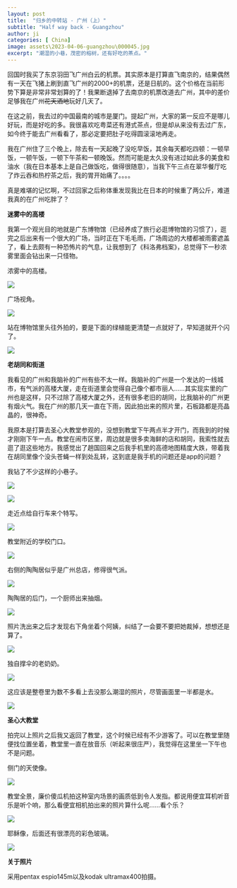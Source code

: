 ```yaml
---
layout: post
title:  "归乡的中转站 - 广州（上）"
subtitle: "Half way back - Guangzhou"
author: ji
categories: [ China]
image: assets\2023-04-06-guangzhou\000045.jpg
excerpt: "潮湿的小巷，茂密的榕树，还有好吃的茶点。"
---
```




回国时我买了东京羽田飞广州白云的机票。其实原本是打算直飞南京的，结果偶然有一天在飞猪上刷到直飞广州的2000+的机票，还是日航的。这个价格在当前形势下算是非常非常划算的了！我果断退掉了去南京的机票改道去广州，其中的差价足够我在广州~~花天酒地~~玩好几天了。

在这之前，我去过的中国最南的城市是厦门。提起广州，大家的第一反应不是哪儿好玩，而是好吃的多。我很喜欢吃粤菜还有港式茶点，但是却从来没有去过广东，如今终于能去广州看看了，那必定要把肚子吃得圆滚滚地再走。

我在广州住了三个晚上，除去有一天起晚了没吃早饭，其余每天都吃四顿：一顿早饭，一顿午饭，一顿下午茶和一顿晚饭。然而可能是太久没有进过如此多的美食和油水（我在日本基本上是自己做饭吃，做得很随意），当我下午三点在翠华餐厅吃了炸云吞和热柠茶之后，我的胃开始痛了。。。。

真是难堪的记忆啊，不过回家之后称体重发现我比在日本的时候重了两公斤，难道我真的在广州吃胖了？



**迷雾中的高楼**

我第一个观光目的地就是广东博物馆（已经养成了旅行必逛博物馆的习惯了），逛完之后出来有一个很大的广场，当时正在下毛毛雨，广场周边的大楼都被雨雾遮盖了，看上去颇有一种恐怖片的气息，让我想到了《科洛弗档案》，总觉得下一秒浓雾里面会钻出来一只怪物。



浓雾中的高楼。

![](..\assets\2023-04-06-guangzhou\000060.jpg)



广场视角。

![](..\assets\2023-04-06-guangzhou\000059.jpg)



站在博物馆里头往外拍的，要是下面的绿植能更清楚一点就好了，早知道就开个闪了。

![](..\assets\2023-04-06-guangzhou\000061.jpg)



**老胡同和街道**

我看见的广州和我脑补的广州有些不太一样。我脑补的广州是一个发达的一线城市，有气派的高楼大厦，走在街道里会觉得自己像个都市丽人……其实现实里的广州也是这样，只不过除了高楼大厦之外，还有很多老旧的胡同，比我脑补的广州更有烟火气。我在广州的那几天一直在下雨，因此拍出来的照片里，石板路都是亮晶晶的，很神奇。



我原本是打算去圣心大教堂参观的，没想到教堂下午两点半才开门，而我到的时候才刚刚下午一点。教堂在闹市区里，周边就是很多卖海鲜的店和胡同，我索性就去逛了逛这些地方。我感觉出了趟国回来之后我手机里的高德地图精度大跌，带着我在胡同里像个没头苍蝇一样到处乱转，这到底是我手机的问题还是app的问题？

我钻了不少这样的小巷子。

![](..\assets\2023-04-06-guangzhou\000052.jpg)



![](..\assets\2023-04-06-guangzhou\000051.jpg)



走近点给自行车来个特写。

![](..\assets\2023-04-06-guangzhou\000050.jpg)



教堂附近的学校门口。

![](..\assets\2023-04-06-guangzhou\000053.jpg)



右侧的陶陶居似乎是广州总店，修得很气派。

![](..\assets\2023-04-06-guangzhou\000045.jpg)



陶陶居的后门，一个厨师出来抽烟。

![](..\assets\2023-04-06-guangzhou\000043.jpg)



照片洗出来之后才发现右下角坐着个阿姨，纠结了一会要不要把她裁掉，想想还是算了。

![](..\assets\2023-04-06-guangzhou\000049.jpg)







独自撑伞的老奶奶。

![](..\assets\2023-04-06-guangzhou\000048.jpg)



这应该是整卷里为数不多看上去没那么潮湿的照片，尽管画面里一半都是水。

![](..\assets\2023-04-06-guangzhou\000047.jpg)



**圣心大教堂**

拍完以上照片之后我又返回了教堂，这个时候已经有不少游客了。可以在教堂里随便找位置坐着，教堂里一直在放音乐（听起来很庄严），我觉得在这里坐一下午也不是问题。



侧门的天使像。

![](..\assets\2023-04-06-guangzhou\000038.jpg)



教堂全景，廉价傻瓜机拍这种室内场景的画质低到令人发指。都说用便宜耳机听音乐是听个响，那么看便宜相机拍出来的照片算什么呢……看个乐？

![](..\assets\2023-04-06-guangzhou\000037.jpg)



耶稣像，后面还有很漂亮的彩色玻璃。

![](..\assets\2023-04-06-guangzhou\000039.jpg)



**关于照片**

采用pentax espio145m以及kodak ultramax400拍摄。